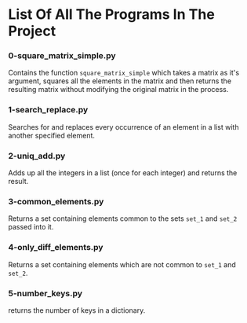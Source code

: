 # List Of All The Programs In The Project

### 0-square_matrix_simple.py
Contains the function `square_matrix_simple` which takes a matrix as it's argument, squares all the elements in the matrix and then returns the resulting matrix without modifying the original matrix in the process.

### 1-search_replace.py
Searches for and replaces every occurrence of an element in a list with another specified element.

### 2-uniq_add.py
Adds up all the integers in a list (once for each integer) and returns the result.

### 3-common_elements.py
Returns a set containing elements common to the sets `set_1` and `set_2` passed into it.

### 4-only_diff_elements.py
Returns a set containing elements which are not common to `set_1` and `set_2`.

### 5-number_keys.py
returns the number of keys in a dictionary.

###      
